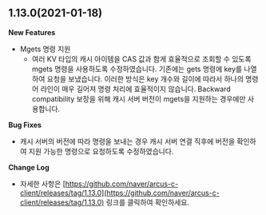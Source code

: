 ## 1.13.0(2021-01-18)

**New Features**

- Mgets 명령 지원
  - 여러 KV 타입의 캐시 아이템을 CAS 값과 함게 효율적으로 조회할 수 있도록 mgets 명령을 사용하도록 수정하였습니다. 기존에는 gets 명령에 key를 나열하여 요청을 보냈습니다. 
    이러한 방식은 key 개수와 길이에 따라서 하나의 명령어 라인이 매우 길어져 명령 처리에 효율적이지 않습니다. Backward compatibility 보장을 위해 캐시 서버 버전이 mgets을 지원하는 경우에만 사용합니다.

**Bug Fixes**

- 캐시 서버의 버전에 따라 명령을 보내는 경우 캐시 서버 연결 직후에 버전을 확인하여 지원 가능한 명령으로 요청하도록 수정하였습니다.

**Change Log**

- 자세한 사항은 [https://github.com/naver/arcus-c-client/releases/tag/1.13.0](https://github.com/naver/arcus-c-client/releases/tag/1.13.0) 링크를 클릭하여 확인하세요.
